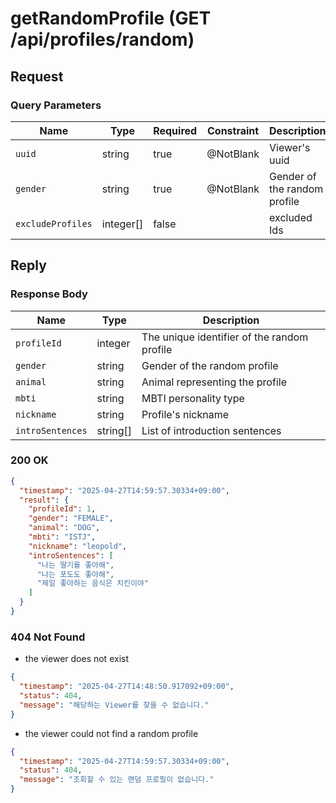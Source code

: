 # getRandomProfile (GET /api/profiles/random)

## Request

### Query Parameters

| Name              | Type      | Required | Constraint | Description                  |
|-------------------|-----------|----------|------------|------------------------------|
| `uuid`            | string    | true     | @NotBlank  | Viewer's uuid                |
| `gender`          | string    | true     | @NotBlank  | Gender of the random profile | 
| `excludeProfiles` | integer[] | false    |            | excluded Ids                 |

## Reply

### Response Body

| Name             | Type     | Description                                 |
|------------------|----------|---------------------------------------------|
| `profileId`      | integer  | The unique identifier of the random profile |
| `gender`         | string   | Gender of the random profile                |
| `animal`         | string   | Animal representing the profile             |
| `mbti`           | string   | MBTI personality type                       |
| `nickname`       | string   | Profile's nickname                          |
| `introSentences` | string[] | List of introduction sentences              |

### 200 OK

```json
{
  "timestamp": "2025-04-27T14:59:57.30334+09:00",
  "result": {
    "profileId": 1,
    "gender": "FEMALE",
    "animal": "DOG",
    "mbti": "ISTJ",
    "nickname": "leopold",
    "introSentences": [
      "나는 딸기를 좋아해",
      "나는 포도도 좋아해",
      "제일 좋아하는 음식은 치킨이야"
    ]
  }
}
```

### 404 Not Found

- the viewer does not exist

```json
{
  "timestamp": "2025-04-27T14:48:50.917092+09:00",
  "status": 404,
  "message": "해당하는 Viewer를 찾을 수 없습니다."
}
```

- the viewer could not find a random profile

```json
{
  "timestamp": "2025-04-27T14:59:57.30334+09:00",
  "status": 404,
  "message": "조회할 수 있는 랜덤 프로필이 없습니다."
}
```
